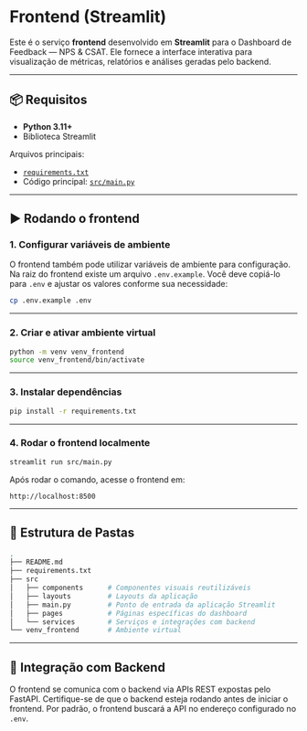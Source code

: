 # Frontend (Streamlit)

Este é o serviço **frontend** desenvolvido em **Streamlit** para o Dashboard de Feedback — NPS & CSAT.
Ele fornece a interface interativa para visualização de métricas, relatórios e análises geradas pelo backend.

---

## 📦 Requisitos

* **Python 3.11+**
* Biblioteca Streamlit

Arquivos principais:

* [`requirements.txt`](./requirements.txt)
* Código principal: [`src/main.py`](./src/main.py)

---

## ▶️ Rodando o frontend

### 1. Configurar variáveis de ambiente

O frontend também pode utilizar variáveis de ambiente para configuração.
Na raiz do frontend existe um arquivo `.env.example`.
Você deve copiá-lo para `.env` e ajustar os valores conforme sua necessidade:

```bash
cp .env.example .env
```

---

### 2. Criar e ativar ambiente virtual

```bash
python -m venv venv_frontend
source venv_frontend/bin/activate
```

---

### 3. Instalar dependências

```bash
pip install -r requirements.txt
```

---

### 4. Rodar o frontend localmente

```bash
streamlit run src/main.py
```

Após rodar o comando, acesse o frontend em:

```
http://localhost:8500
```

---

## 📂 Estrutura de Pastas

```bash
.
├── README.md
├── requirements.txt
├── src
│   ├── components      # Componentes visuais reutilizáveis
│   ├── layouts         # Layouts da aplicação
│   ├── main.py         # Ponto de entrada da aplicação Streamlit
│   ├── pages           # Páginas específicas do dashboard
│   └── services        # Serviços e integrações com backend
└── venv_frontend       # Ambiente virtual
```

---

## 🔗 Integração com Backend

O frontend se comunica com o backend via APIs REST expostas pelo FastAPI.
Certifique-se de que o backend esteja rodando antes de iniciar o frontend.
Por padrão, o frontend buscará a API no endereço configurado no `.env`.
